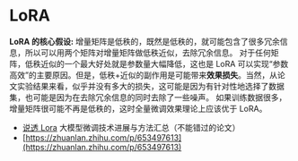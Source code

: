 # LoRA
**LoRA 的核心假设:** 增量矩阵是低秩的，既然是低秩的，就可能包含了很多冗余信息，所以可以用两个矩阵对增量矩阵做低秩近似，去除冗余信息。 对于任何矩阵，低秩近似的一个最大好处就是参数量大幅降低，这也是 LoRA 可以实现“参数高效”的主要原因。但是，低秩+近似的副作用是可能带来**效果损失**。当然，从论文实验结果来看，似乎并没有多大的损失，这可能是因为有针对性地选择了数据集，也可能是因为在去除冗余信息的同时去除了一些噪声。 如果训练数据很多，增量矩阵很可能不再是低秩的，这时全量微调效果理论上应该优于 LoRA。

*   [说透 Lora](https://mp.weixin.qq.com/s/4_R3hmFeNATDtj6L3P7HFA) 大模型微调技术进展与方法汇总（不能错过的论文）
*   [https://zhuanlan.zhihu.com/p/653497613](https://zhuanlan.zhihu.com/p/653497613)